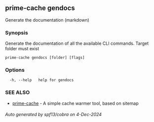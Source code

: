 ## prime-cache gendocs

Generate the documentation (markdown)

### Synopsis

Generate the documentation of all the available CLI commands. Target folder must exist

```
prime-cache gendocs [folder] [flags]
```

### Options

```
  -h, --help   help for gendocs
```

### SEE ALSO

* [prime-cache](prime-cache.md)	 - A simple cache warmer tool, based on sitemap

###### Auto generated by spf13/cobra on 4-Dec-2024
